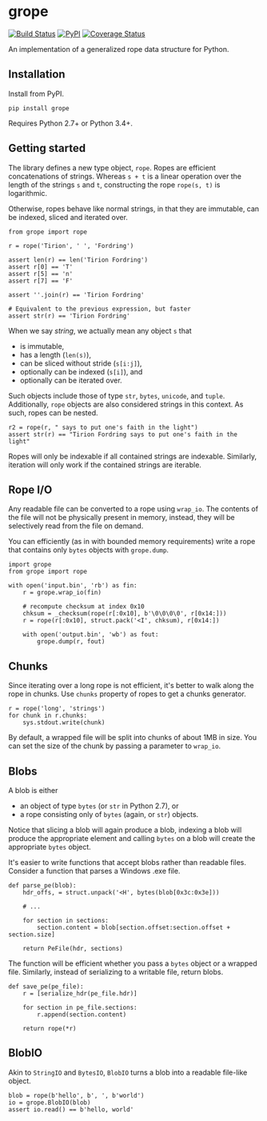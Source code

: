 # grope

[![Build Status](https://travis-ci.org/avakar/grope.svg?branch=master)](https://travis-ci.org/avakar/grope)
[![PyPI](https://img.shields.io/pypi/v/grope.svg)](https://pypi.python.org/pypi/grope)
[![Coverage Status](https://coveralls.io/repos/github/avakar/grope/badge.svg?branch=master)](https://coveralls.io/github/avakar/grope?branch=master)

An implementation of a generalized rope data structure for Python.

## Installation

Install from PyPI.

    pip install grope

Requires Python 2.7+ or Python 3.4+.

## Getting started

The library defines a new type object, `rope`. Ropes are efficient concatenations
of strings. Whereas `s + t` is a linear operation over the length of the strings
`s` and `t`, constructing the rope `rope(s, t)` is logarithmic.

Otherwise, ropes behave like normal strings, in that they are immutable,
can be indexed, sliced and iterated over.

    from grope import rope

    r = rope('Tirion', ' ', 'Fordring')

    assert len(r) == len('Tirion Fordring')
    assert r[0] == 'T'
    assert r[5] == 'n'
    assert r[7] == 'F'

    assert ''.join(r) == 'Tirion Fordring'

    # Equivalent to the previous expression, but faster
    assert str(r) == 'Tirion Fordring'

When we say *string*, we actually mean any object `s` that

* is immutable,
* has a length (`len(s)`),
* can be sliced without stride (`s[i:j]`),
* optionally can be indexed (`s[i]`), and
* optionally can be iterated over.

Such objects include those of type `str`, `bytes`, `unicode`, and `tuple`.
Additionally, `rope` objects are also considered strings in this context.
As such, ropes can be nested.

    r2 = rope(r, " says to put one's faith in the light")
    assert str(r) == "Tirion Fordring says to put one's faith in the light"

Ropes will only be indexable if all contained strings are indexable. Similarly,
iteration will only work if the contained strings are iterable.

## Rope I/O

Any readable file can be converted to a rope using `wrap_io`. The contents
of the file will not be physically present in memory, instead, they will
be selectively read from the file on demand.

You can efficiently (as in with bounded memory requirements) write a rope that
contains only `bytes` objects with `grope.dump`.

    import grope
    from grope import rope

    with open('input.bin', 'rb') as fin:
        r = grope.wrap_io(fin)

        # recompute checksum at index 0x10
        chksum = _checksum(rope(r[:0x10], b'\0\0\0\0', r[0x14:]))
        r = rope(r[:0x10], struct.pack('<I', chksum), r[0x14:])

        with open('output.bin', 'wb') as fout:
            grope.dump(r, fout)

## Chunks

Since iterating over a long rope is not efficient, it's better to walk
along the rope in chunks. Use `chunks` property of ropes to get a chunks generator.

    r = rope('long', 'strings')
    for chunk in r.chunks:
        sys.stdout.write(chunk)

By default, a wrapped file will be split into chunks of about 1MB in size.
You can set the size of the chunk by passing a parameter to `wrap_io`.

## Blobs

A blob is either

* an object of type `bytes` (or `str` in Python 2.7), or
* a rope consisting only of `bytes` (again, or `str`) objects.

Notice that slicing a blob will again produce a blob, indexing a blob
will produce the appropriate element and calling `bytes` on a blob
will create the appropriate `bytes` object.

It's easier to write functions that accept blobs rather than readable files.
Consider a function that parses a Windows .exe file.

    def parse_pe(blob):
        hdr_offs, = struct.unpack('<H', bytes(blob[0x3c:0x3e]))

        # ...

        for section in sections:
            section.content = blob[section.offset:section.offset + section.size]

        return PeFile(hdr, sections)

The function will be efficient whether you pass a `bytes` object or a wrapped file.
Similarly, instead of serializing to a writable file, return blobs.

    def save_pe(pe_file):
        r = [serialize_hdr(pe_file.hdr)]

        for section in pe_file.sections:
            r.append(section.content)

        return rope(*r)

## BlobIO

Akin to `StringIO` and `BytesIO`, `BlobIO` turns a blob into a readable file-like
object.

    blob = rope(b'hello', b', ', b'world')
    io = grope.BlobIO(blob)
    assert io.read() == b'hello, world'
